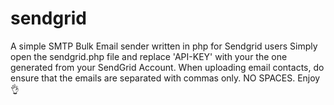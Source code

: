 # sendgrid
A simple SMTP Bulk Email sender written in php for Sendgrid users
Simply open the sendgrid.php file and replace 'API-KEY' with your the one generated from your SendGrid Account.
When uploading email contacts, do ensure that the emails are separated with commas only. NO SPACES.
Enjoy 👌
